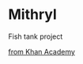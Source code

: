 # Mithryl
Fish tank project

[from Khan Academy](https://www.khanacademy.org/computing/computer-programming/programming/functions/pp/project-fish-tank)
